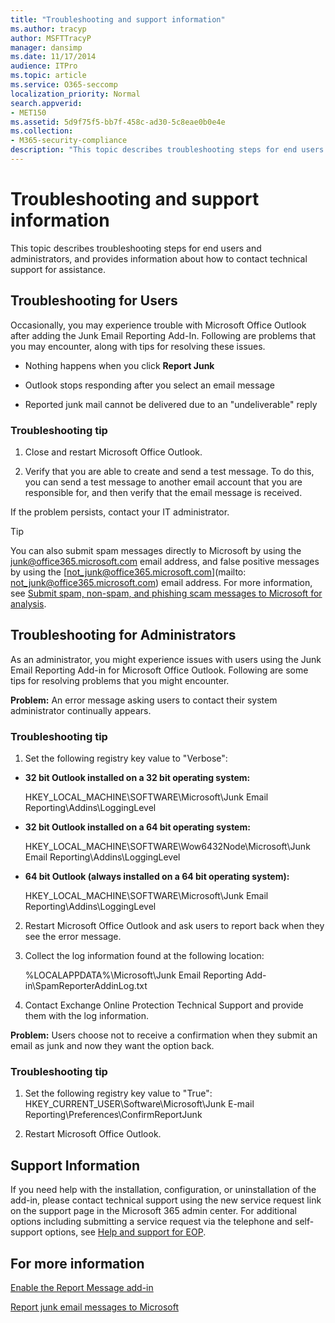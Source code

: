 ```yaml
---
title: "Troubleshooting and support information"
ms.author: tracyp
author: MSFTTracyP
manager: dansimp
ms.date: 11/17/2014
audience: ITPro
ms.topic: article
ms.service: O365-seccomp
localization_priority: Normal
search.appverid:
- MET150
ms.assetid: 5d9f75f5-bb7f-458c-ad30-5c8eae0b0e4e
ms.collection:
- M365-security-compliance
description: "This topic describes troubleshooting steps for end users and administrators, and provides information about how to contact technical support for assistance."
---
```


# Troubleshooting and support information

This topic describes troubleshooting steps for end users and administrators, and provides information about how to contact technical support for assistance.
  
## Troubleshooting for Users

Occasionally, you may experience trouble with Microsoft Office Outlook after adding the Junk Email Reporting Add-In. Following are problems that you may encounter, along with tips for resolving these issues. 
  
- Nothing happens when you click **Report Junk**
    
- Outlook stops responding after you select an email message
    
- Reported junk mail cannot be delivered due to an "undeliverable" reply
    
### Troubleshooting tip

1. Close and restart Microsoft Office Outlook.
    
2. Verify that you are able to create and send a test message. To do this, you can send a test message to another email account that you are responsible for, and then verify that the email message is received.
    
If the problem persists, contact your IT administrator.
  
> [!TIP]
> You can also submit spam messages directly to Microsoft by using the [junk@office365.microsoft.com](mailto:junk@office365.microsoft.com) email address, and false positive messages by using the [not_junk@office365.microsoft.com](mailto: not_junk@office365.microsoft.com) email address. For more information, see [Submit spam, non-spam, and phishing scam messages to Microsoft for analysis](submit-spam-non-spam-and-phishing-scam-messages-to-microsoft-for-analysis.md). 
  
## Troubleshooting for Administrators

As an administrator, you might experience issues with users using the Junk Email Reporting Add-in for Microsoft Office Outlook. Following are some tips for resolving problems that you might encounter. 
  
 **Problem:** An error message asking users to contact their system administrator continually appears. 
  
### Troubleshooting tip

1. Set the following registry key value to "Verbose":
    
  - **32 bit Outlook installed on a 32 bit operating system:**
    
    HKEY_LOCAL_MACHINE\SOFTWARE\Microsoft\Junk Email Reporting\Addins\LoggingLevel
    
  - **32 bit Outlook installed on a 64 bit operating system:**
    
    HKEY_LOCAL_MACHINE\SOFTWARE\Wow6432Node\Microsoft\Junk Email Reporting\Addins\LoggingLevel
    
  - **64 bit Outlook (always installed on a 64 bit operating system):**
    
    HKEY_LOCAL_MACHINE\SOFTWARE\Microsoft\Junk Email Reporting\Addins\LoggingLevel
    
2. Restart Microsoft Office Outlook and ask users to report back when they see the error message.
    
3. Collect the log information found at the following location: 
    
    %LOCALAPPDATA%\Microsoft\Junk Email Reporting Add-in\SpamReporterAddinLog.txt
    
4. Contact Exchange Online Protection Technical Support and provide them with the log information. 
    
 **Problem:** Users choose not to receive a confirmation when they submit an email as junk and now they want the option back. 
  
### Troubleshooting tip

1. Set the following registry key value to "True": HKEY_CURRENT_USER\Software\Microsoft\Junk E-mail Reporting\Preferences\ConfirmReportJunk
    
2. Restart Microsoft Office Outlook.
    
## Support Information

If you need help with the installation, configuration, or uninstallation of the add-in, please contact technical support using the new service request link on the support page in the Microsoft 365 admin center. For additional options including submitting a service request via the telephone and self-support options, see [Help and support for EOP](eop/help-and-support-for-eop.md).
  
## For more information

[Enable the Report Message add-in](https://support.office.com/article/4250c4bc-6102-420b-9e0a-a95064837676)
  
[Report junk email messages to Microsoft](report-junk-email-messages-to-microsoft.md)
  

